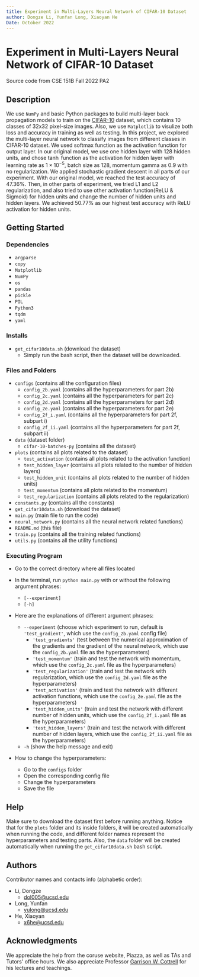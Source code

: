 ```yaml
---
title: Experiment in Multi-Layers Neural Network of CIFAR-10 Dataset
author: Dongze Li, Yunfan Long, Xiaoyan He
Date: October 2022
---
```


# Experiment in Multi-Layers Neural Network of CIFAR-10 Dataset
Source code from CSE 151B Fall 2022 PA2

## Description

We use `NumPy` and basic Python packages to build multi-layer back propagation models to train on the [CIFAR-10](http://www.cs.toronto.edu/~kriz/cifar.html) dataset, which contains 10 classes of 32x32 pixel-size images. Also, we use `Matplotlib` to visulize both loss and accuracy in training as well as testing. In this project, we explored the multi-layer neural network to classify images from different classes in CIFAR-10 dataset. We used softmax function as the activation function for output layer. In our original model, we use one hidden layer with 128 hidden units, and chose $\tanh$ function as the activation for hidden layer with learning rate as $1 \times 10^{-5}$, batch size as $128$, momentum gamma as $0.9$ with no regularization. We applied stochastic gradient descent in all parts of our experiment. With our original model, we reached the test accuracy of $47.36\%$. Then, in other parts of experiment, we tried L1 and L2 regularization, and also tried to use other activation function(ReLU \& Sigmoid) for hidden units and change the number of hidden units and hidden layers. We achieved $50.77\%$ as our highest test accuracy with ReLU activation for hidden units.

## Getting Started

### Dependencies

* `argparse`
* `copy`
* `Matplotlib`
* `NumPy`
* `os`
* `pandas`
* `pickle`
* `PIL`
* `Python3`
* `tqdm`
* `yaml`

### Installs

* `get_cifar10data.sh` (download the dataset)
    * Simply run the bash script, then the dataset will be downloaded.

### Files and Folders

* `configs` (contains all the configuration files)
    * `config_2b.yaml` (contains all the hyperparameters for part 2b)
    * `config_2c.yaml` (contains all the hyperparameters for part 2c)
    * `config_2d.yaml` (contains all the hyperparameters for part 2d)
    * `config_2e.yaml` (contains all the hyperparameters for part 2e)
    * `config_2f_i.yaml` (contains all the hyperparameters for part 2f, subpart i)
    * `config_2f_ii.yaml` (contains all the hyperparameters for part 2f, subpart ii)
* `data` (dataset folder)
    * `cifar-10-batches-py` (contains all the dataset)
* `plots` (contains all plots related to the dataset)
    * `test_activation` (contains all plots related to the activation function)
    * `test_hidden_layer` (contains all plots related to the number of hidden layers)
    * `test_hidden_unit` (contains all plots related to the number of hidden units)
    * `test_momentum` (contains all plots related to the momentum)
    * `test_regularization` (contains all plots related to the regularization)
* `constants.py` (contains all the constants)
* `get_cifar10data.sh` (download the dataset)
* `main.py` (main file to run the code)
* `neural_network.py` (contains all the neural network related functions)
* `README.md` (this file)
* `train.py` (contains all the training related functions)
* `utils.py` (contains all the utility functions)

### Executing Program

* Go to the correct directory where all files located
* In the terminal, run `python main.py` with or without the following argument phrases:
    * `[--experiment]`
    * `[-h]`

* Here are the explanations of different argument phrases:
    * `--experiment` (choose which experiment to run, default is `'test_gradient'`, which use the `config_2b.yaml` config file)
        * `'test_gradients'` (test between the numerical approximation of the gradients and the gradient of the neural network, which use the `config_2b.yaml` file as the hyperparameters)
        * `'test_momentum'` (train and test the network with momentum, which use the `config_2c.yaml` file as the hyperparameters)
        * `'test_regularization'` (train and test the network with regularization, which use the `config_2d.yaml` file as the hyperparameters)
        * `'test_activation'` (train and test the network with different activation functions, which use the `config_2e.yaml` file as the hyperparameters)
        * `'test_hidden_units'` (train and test the network with different number of hidden units, which use the `config_2f_i.yaml` file as the hyperparameters)
        * `'test_hidden_layers'` (train and test the network with different number of hidden layers, which use the `config_2f_ii.yaml` file as the hyperparameters)
    * `-h` (show the help message and exit)

* How to change the hyperparameters:
    * Go to the `configs` folder
    * Open the corresponding config file
    * Change the hyperparameters
    * Save the file

## Help
Make sure to download the dataset first before running anything. Notice that for the `plots` folder and its inside folders, it will be created automatically when running the code, and different folder names represent the hyperparameters and testing parts. Also, the `data` folder will be created automatically when running the `get_cifar10data.sh` bash script.

## Authors
Contributor names and contacts info (alphabetic order):

* Li, Dongze
    * dol005@ucsd.edu
* Long, Yunfan
    * yulong@ucsd.edu
* He, Xiaoyan
    * x6he@ucsd.edu

## Acknowledgments

We appreciate the help from the coruse website, Piazza, as well as TAs and Tutors' office hours. We also appreciate Professor [Garrison W. Cottrell](https://cseweb.ucsd.edu/~gary/) for his lectures and teachings.
